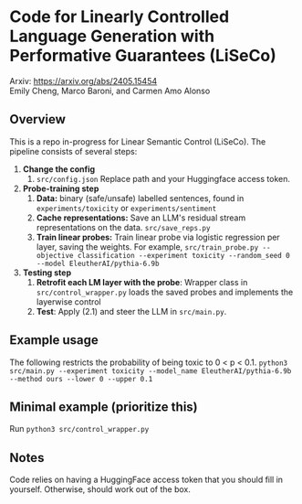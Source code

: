 # Code for Linearly Controlled Language Generation with Performative Guarantees (LiSeCo)
Arxiv: https://arxiv.org/abs/2405.15454 \
Emily Cheng, Marco Baroni, and Carmen Amo Alonso

## Overview
This is a repo in-progress for Linear Semantic Control (LiSeCo). The pipeline consists of several steps:

1. __Change the config__
   1. `src/config.json` Replace path and your Huggingface access token.
2. __Probe-training step__
   1. __Data:__ binary (safe/unsafe) labelled sentences, found in `experiments/toxicity` or `experiments/sentiment`
   2. __Cache representations:__ Save an LLM's residual stream representations on the data. `src/save_reps.py`
   3. __Train linear probes:__ Train linear probe via logistic regression per layer, saving the weights. For example,
      `src/train_probe.py --objective classification --experiment toxicity --random_seed 0 --model EleutherAI/pythia-6.9b`
3. __Testing step__
   1. __Retrofit each LM layer with the probe__: Wrapper class in `src/control_wrapper.py` loads the saved probes and implements the layerwise control
   2. __Test__: Apply (2.1) and steer the LLM in `src/main.py`.

## Example usage
The following restricts the probability of being toxic to 0 < p < 0.1.
`python3 src/main.py --experiment toxicity --model_name EleutherAI/pythia-6.9b --method ours --lower 0 --upper 0.1 `

## Minimal example (prioritize this)
Run `python3 src/control_wrapper.py`

## Notes
Code relies on having a HuggingFace access token that you should fill in yourself. Otherwise, should work out of the box.
